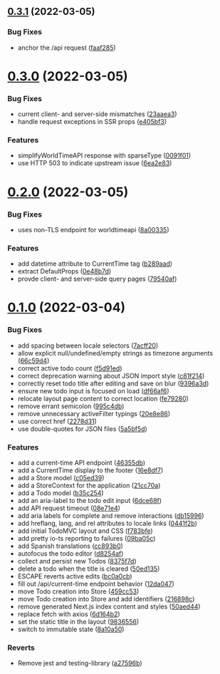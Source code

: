 ## [0.3.1](https://github.com/envylabs/nextjs-todomvc/compare/v0.3.0...v0.3.1) (2022-03-05)


### Bug Fixes

* anchor the /api request ([faaf285](https://github.com/envylabs/nextjs-todomvc/commit/faaf28595a8ad2adc6b869154ce9cb55da40bf4b))



# [0.3.0](https://github.com/envylabs/nextjs-todomvc/compare/v0.2.0...v0.3.0) (2022-03-05)


### Bug Fixes

* current client- and server-side mismatches ([23aaea3](https://github.com/envylabs/nextjs-todomvc/commit/23aaea3f53339f84a59bf2eb8d8f8ca49bad895f))
* handle request exceptions in SSR props ([e405bf3](https://github.com/envylabs/nextjs-todomvc/commit/e405bf3d66206932a88b6539af289956bf7376d7))


### Features

* simplifyWorldTimeAPI response with sparseType ([0091f01](https://github.com/envylabs/nextjs-todomvc/commit/0091f018b9f7fd84630460f0657a55f39a7e33a5))
* use HTTP 503 to indicate upstream issue ([6ea2e83](https://github.com/envylabs/nextjs-todomvc/commit/6ea2e83e7d3e7c3f22475a77ff8811adc1b84118))



# [0.2.0](https://github.com/envylabs/nextjs-todomvc/compare/v0.1.0...v0.2.0) (2022-03-05)


### Bug Fixes

* uses non-TLS endpoint for worldtimeapi ([8a00335](https://github.com/envylabs/nextjs-todomvc/commit/8a00335709e98bae16a758ef5f67166bb36a1351))


### Features

* add datetime attribute to CurrentTime tag ([b289aad](https://github.com/envylabs/nextjs-todomvc/commit/b289aad149e407146089ff14c6a6dc9b43e18ffe))
* extract DefaultProps ([0e48b7d](https://github.com/envylabs/nextjs-todomvc/commit/0e48b7d04d3fc251fd4f408f03c633d0873893ce))
* provde client- and server-side query pages ([79540af](https://github.com/envylabs/nextjs-todomvc/commit/79540af759391152dbd05fe66ca80268d29c1e09))



# [0.1.0](https://github.com/envylabs/nextjs-todomvc/compare/f783bfe9aa5931d37f866accc9c71a6cac0f7985...v0.1.0) (2022-03-04)


### Bug Fixes

* add spacing between locale selectors ([7acff20](https://github.com/envylabs/nextjs-todomvc/commit/7acff20a5189cfbfd5d3db385c4a1b11a09511b7))
* allow explicit null/undefined/empty strings as timezone arguments ([66c59d4](https://github.com/envylabs/nextjs-todomvc/commit/66c59d43a372beca9c5a8e7e78ea314112ec0439))
* correct active todo count ([f5d91ed](https://github.com/envylabs/nextjs-todomvc/commit/f5d91ed4b750bad8b1d7bb23396c37670f069e7d))
* correct deprecation warning about JSON import style ([c81f214](https://github.com/envylabs/nextjs-todomvc/commit/c81f214c0cc01b8aced7881498fae63ef47382b3))
* correctly reset todo title after editing and save on blur ([9396a3d](https://github.com/envylabs/nextjs-todomvc/commit/9396a3d2ab980e92acd2e110e6f6417f772b0e00))
* ensure new todo input is focused on load ([df66af6](https://github.com/envylabs/nextjs-todomvc/commit/df66af653108617e02f2c74865f9edd93ed814b7))
* relocate layout page content to correct location ([fe79280](https://github.com/envylabs/nextjs-todomvc/commit/fe79280d09f5346e4cfc71531c343b5f01237d0f))
* remove errant semicolon ([995c4db](https://github.com/envylabs/nextjs-todomvc/commit/995c4dbe4e41ad4b773a172abe4d742b412f0a38))
* remove unnecessary activeFilter typings ([20e8e86](https://github.com/envylabs/nextjs-todomvc/commit/20e8e860f2221e42ef04477200d5a2df82e0ac32))
* use correct href ([2278d31](https://github.com/envylabs/nextjs-todomvc/commit/2278d317c42e7f4bbb23947dd7c43f00af15c7b9))
* use double-quotes for JSON files ([5a5bf5d](https://github.com/envylabs/nextjs-todomvc/commit/5a5bf5d8961add4e3ae452aa259bae90851cc459))


### Features

* add a current-time API endpoint ([46355db](https://github.com/envylabs/nextjs-todomvc/commit/46355db455e9bcbbd0541e4a3f3a77002540bb4f))
* add a CurrentTime display to the footer ([16e8df7](https://github.com/envylabs/nextjs-todomvc/commit/16e8df77b4af7429a7f3488cd89a52e4ef944eaa))
* add a Store model ([c05ed39](https://github.com/envylabs/nextjs-todomvc/commit/c05ed39a70c9dafc4b8c9a33c8348b43e5d67c0c))
* add a StoreContext for the application ([21cc70a](https://github.com/envylabs/nextjs-todomvc/commit/21cc70afb82bfafef2705ab2c54eae441c875544))
* add a Todo model ([b35c254](https://github.com/envylabs/nextjs-todomvc/commit/b35c254b120f9e62f7e4867fb52ed9b77e01fe54))
* add an aria-label to the todo edit input ([6dce68f](https://github.com/envylabs/nextjs-todomvc/commit/6dce68f837e0c8205c6ca4f010ec11a28f8a25c0))
* add API request timeout ([08e71e4](https://github.com/envylabs/nextjs-todomvc/commit/08e71e474fcbdf857df60c47716dc2e2df63bf36))
* add aria labels for complete and remove interactions ([db15996](https://github.com/envylabs/nextjs-todomvc/commit/db15996e5c16e676237b0e5a46de9275890284d8))
* add hreflang, lang, and rel attributes to locale links ([0441f2b](https://github.com/envylabs/nextjs-todomvc/commit/0441f2bb82c090b9085dd08928b0cacdb5ae61fc))
* add initial TodoMVC layout and CSS ([f783bfe](https://github.com/envylabs/nextjs-todomvc/commit/f783bfe9aa5931d37f866accc9c71a6cac0f7985))
* add pretty io-ts reporting to failures ([09ba05c](https://github.com/envylabs/nextjs-todomvc/commit/09ba05c89434eeb23287fe221531096ec3a6ed3a))
* add Spanish translations ([cc893b0](https://github.com/envylabs/nextjs-todomvc/commit/cc893b0d46de4d9bf75a12cbc5b4ec46a1c06493))
* autofocus the todo editor ([d8254af](https://github.com/envylabs/nextjs-todomvc/commit/d8254af183cfebb5a9fcbaa76a64013a7fda5022))
* collect and persist new Todos ([8375f7d](https://github.com/envylabs/nextjs-todomvc/commit/8375f7d98db5c1f47eba70c055df10753c774115))
* delete a todo when the title is cleared ([50ed135](https://github.com/envylabs/nextjs-todomvc/commit/50ed1352ca6c70417d645f9b7ef1338cc0b8402a))
* ESCAPE reverts active edits ([bc0a0cb](https://github.com/envylabs/nextjs-todomvc/commit/bc0a0cb5e5afd84e46d66a5bce32cb28a1fc87e7))
* fill out /api/current-time endpoint behavior ([12da047](https://github.com/envylabs/nextjs-todomvc/commit/12da04795dfd5c73c1ee947d327d72367eb9bf78))
* move Todo creation into Store ([459cc53](https://github.com/envylabs/nextjs-todomvc/commit/459cc53fd344fdf59a183ceb3b4d53a975cb5f5d))
* move Todo creation into Store and add identifiers ([216898c](https://github.com/envylabs/nextjs-todomvc/commit/216898cf7dce7a6487a41b4230a0753ca27dc4ef))
* remove generated Next.js index content and styles ([50aed44](https://github.com/envylabs/nextjs-todomvc/commit/50aed44c9f99de48b194f72d7189b77cacb088d8))
* replace fetch with axios ([6d164b2](https://github.com/envylabs/nextjs-todomvc/commit/6d164b26fc0278cc7167197d156003bb6495ac08))
* set the static title in the layout ([9836556](https://github.com/envylabs/nextjs-todomvc/commit/9836556fdca4962c45d12e47eaeea937c1fa671d))
* switch to immutable state ([8a10a50](https://github.com/envylabs/nextjs-todomvc/commit/8a10a5032759c8ce1ecae09d600c351d22e007b8))


### Reverts

* Remove jest and testing-library ([a27596b](https://github.com/envylabs/nextjs-todomvc/commit/a27596b41ac26b1a7bd8d457a48f73be3096c86a))



